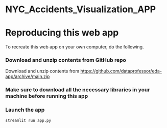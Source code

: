 # NYC_Accidents_Visualization_APP

# Reproducing this web app
To recreate this web app on your own computer, do the following.

###  Download and unzip contents from GitHub repo

Download and unzip contents from https://github.com/dataprofessor/eda-app/archive/main.zip

### Make sure to download all the necessary libraries in your machine before running this app

###  Launch the app

```
streamlit run app.py
```
